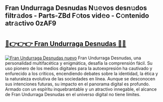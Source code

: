 ## Fran Undurraga Desnudas N𝚞𝚎vos desn𝚞dos filtr𝚊dos - Parts-ZBd F𝚘tos vid𝚎o - C𝚘ntenido atr𝚊ctivo 0zAF9

# <h2><a href="http://mb4uiya.tromn.icu/?c=Fran+Undurraga+Desnudas">🔗👉👉👉 Fran Undurraga Desnudas 🔗🔗</a></h2>

[![Fran Undurraga Desnudas nuevo](https://i.imgur.com/pEAQMta.gif)](http://mb4uiya.tromn.icu/?c=Fran+Undurraga+Desnudas)
Fran Undurraga Desnudas, una personalidad multifacética y enigmática, desafía la comprensión fácil. Su uso pionero de los medios digitales para la autoexpresión ha cautivado y enfurecido a los críticos, encendiendo debates sobre la identidad, la ética y la naturaleza evolutiva de las sociedades en línea. Aunque se desconocen sus intenciones futuras, su impacto en el panorama digital es profundo. Armado con un espíritu inquebrantable y un atractivo innegable, el alcance de Fran Undurraga Desnudas en el universo digital no tiene límites.
